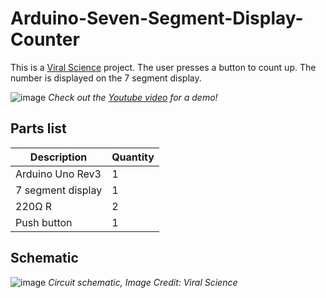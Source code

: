 # Arduino-Seven-Segment-Display-Counter
This is a [Viral Science](https://www.viralsciencecreativity.com/post/arduino-seven-segment-display-counter-push-button-code-explanation) project. The user presses a button to count up. The number is displayed on the 7 segment display.

![image](https://user-images.githubusercontent.com/93152842/190871410-6e6d7f90-492f-41e1-8c09-e1fc1fa4d25a.png)
*Check out the [Youtube video](https://youtu.be/L_pGa1Vtc3E) for a demo!*

## Parts list
|Description|Quantity|
|-|-|
|Arduino Uno Rev3| 1|
|7 segment display| 1|
|220Ω R| 2|
| Push button | 1|

## Schematic
![image](https://user-images.githubusercontent.com/93152842/190871521-80f6fc0d-9de9-465d-90c5-93ff11481612.png)
*Circuit schematic, Image Credit: Viral Science*
